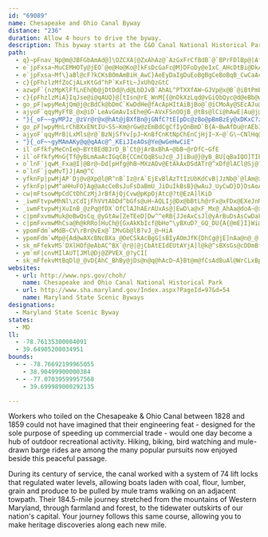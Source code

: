 ```yaml
---
id: "69089"
name: Chesapeake and Ohio Canal Byway
distance: "236"
duration: Allow 4 hours to drive the byway.
description: This byway starts at the C&O Canal National Historical Park near Cumberland, Maryland and travels on state routes along the Potomac River through Maryland, West Virginia, and Washington, D.C. to end near Georgetown in D.C.
path:
  - q}~pFnav_Np@m@JBFGbAmAd@]\OZCXA|@ZxAhAz@`AzGxFrCfBdB`@`BPrFDlBp@|AfAhErGjArA`CjAxBr@bGtArAPfDCjDi@bBq@`Am@pBcBdAmAdAsBrFqNbAcDXoArGakAbAoN^kDh@{C`HwZhDmNfCcIxAsC~AwBzCoC`CoAvBs@jKgChDeAxOoHxCgArCk@rAGxCFVG~DbAxC|AtRnLtO`J|N`JjLnGlExA~Fh@zBExBYlCy@vGmDtRgL~CyAbc@oO`Dm@pMkA|OsB~Y}AfBOnBi@pGoCxA}@~BiB|AeBr@qAnD}JxAmCpByBxDqCxDsBnA_@zCSlLAfA_@^_@b@y@VqBh@gKGiDa@}DE{BDsB\qDhAuHXoD?sA]_ByD_E_AwAqD{IiEoIk@yBMsCT_C~HgZt@cCpFkMz@cBh@{A^mB?sEYmBmFmSi@mCSyBA_DNuCfBuJ`@kDJmCAaD[{CwAsFm@sCkCaKmBsIo@uBcA}Bq@_A{EsEiA{AcAyBcAyEU{B?_E|@}Un@uKTgCXwBdAaFfBmFnA_FNgAXiFh@wEh@uCp@qCxAaDl@y@fDgDhVcMhA_ArAwAhB_DhPob@n@yBdAyBnNi^tJyWzLuZbWop@|@oCjQid@`CwGn@wDPsDFgDdBoi@h@sOx@wMN}HKcM{Bea@uCot@NuMnAwPrAuM?gDMeCkAeGkA{BaLiSoUs`@k@kAi@mBYyAIeC?eBFu@T}AnBcIlHiXxAaGfRos@j@uAlAqBhDkChBg@rCSfHr@rCr@xKjDnEx@|Mr@jC@dBKtBa@jAg@rCyBvB_D`FsItAiBrB_BbDkA~@_Ax@aCDs@?qG_@eXOmFQuRMaDmDsm@_@iCy@}By@yAuAyA{Au@aCi@mBDcB^yEbCuBf@aEKaBSuA_@iAm@aB}AgO}SeHcJoAcAqM}GsAeAcAsAoAgD_@eCCeANoEhAgIlAeHrE}L^qBJ_BQaC_@sAmCoHu@kCYwAYaDE{DXaGf@_FX_B
  - e`jpFxsa~MuCEMHOTy@jEO`@e@Ho@Ko@]kFsDcGaFc@M}DFoDy@eIxC_AHcDtBi@DkAWsMlBuDx@k@GgGkByCi@sBQK@o@vAe@l@y@\[IeCgB}CsAaAy@eAkAiAgB{B_CqEaGmC{@cGqCiDqAaAMu@DeAf@}@Gk@_@wCoDIe@De@Zk@@y@Qm@}@c@qG}AwHiDcCgBs@[o@w@iAsByAgD_As@i@QmCYgCkAeAAoBj@]?cH}EiA_@mCa@gF{B{AkA_A_Am@gAYESDaBr@a@DOM}DcGuAaAqBe@aBGmAWgD{BeFsBsDmCuA}@u@YcIsAaD_CwEsC_D_DmBuAcDkAiCgBaCgAq@k@_AqAqEcOcAoAoBcDgGaGmBq@_CmAmDoAuC_BqCs@gGyDgDw@cEiCiBo@gBsAuDmBqKmBoCoBqDwBmBuAiBiB[SsCUsD}AoLsBi@WsAiBy@wBy@yC_@m@i@SsAJoBWkHoC}A}@qAeA}B}B}C_BmHkGcBuBoAkAgEyBiB_@]YyBgD}A_BeCaB}FqCcEeCi@o@}@mCh@qB\{@@y@Ke@}CaHm@eFG{C@mDD_Af@wBnBoFbCyCh@a@~NgFTk@~@aEdAeCNm@@y@C]y@eCkAuCaBaGk@mA{ImJmEwFaFaEESDSV]xCmAx@o@^oACu@k@mBmDeIOs@IuADkAbBsE~B}RBeAUsCY_As@g@sCs@cAc@_@m@m@aCQwAYcFEcEJoLAgEgCqNKmGNgJ^qBrCmI~B_NlBkHXaD^kCToA|@kChA{ErByC|@cAv@]`@EjCNlCv@d@wAb@e@zAm@`C[HW?U}@}@EyArBiG
  - e`jpFxsa~Mf\}aBl@cF?kCKsBOmAmBiH_AwC}AeEyDaIgDuEoBgBgCeBoBqB_CwCaAcCUaAyCkUOwBDeDh@}DrAsFn@qBx@_Bt@gAvBmBjAm@vEcA|CAfK`B|DlAl@VrBxAbCdAnBLfD_A|J_FdE{ChE{BrCiB|BcAnE}CvUcN|AkAtAcB|A}DPaD?uCKeBc@sFe@_ESgDBuCZeC~@qClAuBtAcAvb@yVlGeDhDm@|CQtMv@bDF|AGlDw@vL{EfDK`LpC|EtA`PrD`AP`FLfM~AxAArCWr@DzMxDn@Kh@Y^e@Xm@|Fkb@BsBYgC_HaXiA}Fu@wGeAaEgCsFmJwQiAmC{HoVsB{EeLqQcDwEu@yAo@aBm@}BUcC?aFXsCdAeEbAsBdBmBpJgGhNgInASpBFz@XbB~@bBdArCdAhA@nAYbAs@~RiQpDwE|FiLrCgEnBgAfBm@`BqAtAgBj@sBnAsGv@yBt@yAlC{CnAqB~@gC^qCEmAOgAy@yDo@_Es@wKk@gGmBmLYk@U[u@YcM}B_Bi@o@w@eAgC}@}A}AuBsFkGc@s@mDmDeAm@cBm@}G_@eJaC_BYwFiBiEcCmByAwCyC_@o@Ou@EyATkFHiESyAe@sAy@}Ao@o@gFmCmBcCkAy@kBa@eEEo@D{C~@_@@eBm@c@AiCZs@BoAYcBq@YDUL{@zAaDhAUXaAhDe@h@_@Ny@DsAe@eAgAO[OoADcB^}D?uCI_@A_FsAaLc@iBgAiBqAs@cAUgEgCu@KcERcC?sDMgDy@}HgDmCw@mX{EwBk@eCgAsS{J_RmJgDwAiBa@ub@sGcNgBsF_@gYeA}EPmDf@}FrAcBJ}BMmGw@mBGkC?}Kx@aA@sC[wDyAwBwAmGiF_AiA}EwGm@i@aAm@mRcJ}MaI}RsG}EeCgDgCeBgB{IkL}AaByAaA}RuKqLeIwCu@wNwB_AYoPaH_MgE}@k@aB_BqJiMqAmA_C_ByRmKoFuD{y@on@od@u`@}CaC_[aQuD_BcD{@wDsCy@_AYu@yI{Xc@yAC_AhBgLpIkm@~AgX\{Cr@_Ct@eBlBaC|D{DZe@b@eAn@oFNwBBsAI_EDm@lBmLFsAAy@IgAWkAm@mA{JuNo@oGOmCYk@]Ye@eAYaB[w@aBuBgH_GyCsAsBgB_DmAy@k@sAgBmE_KyD{FeFsIiBaCsBqAcJuEyAe@uI}@mBc@sJcDw@{@Oe@Gs@@q@Nk@RUdLgG~@YvLtDjGxD|FrB~@Rx@KfH{C`A_AVs@Ha@OyA_AyBaBcBsCgEyAaJAm@@g@XcA|@mAlBaBhBa@j@_@\e@Je@JeABsC^yCI_AQ_ACu@h@kDr@cMOgB}AkFKu@Ci@|@uB@w@Uq@_@c@qK{JqRkNyBiCQc@?g@xAuF{JsGaOaJwDkBaYcKaJ{DyFoDi]gXgHkFsDgBwH_CkIy@wJg@mBQ_Cm@cA_@s_@wSoLyHw@y@iAkBkBgF{AcDu@qA}B{CyB}ByAkAgFgCka@cO}FeBqLsCiFuByD}CcZs]cA{@}EwDaYcQiBk@iBUkD@cp@fCcAxAi@rAEdAJxA[PcCoLJo@b@cFrAoQt@}LlBuV~B{OfCwXn@aQd@gItKewArBaXt@}FlDyRx@mGzG}m@n@gEnAeGpG_W^kB~@_H~Ig`AjAcO`G_n@hAuGjAmFfAsD|BmGxCmGzGuLdDmFpLkT|Pe]rGgNhC_HlBaGrGe\lBuH~F{NhIuQfEyG|Wk^hSyY|DgGfGeLjFqL~BmEhDgH`DgGnCsEbWwZpAsApF_H`DoDzEaGzA}BrCsEp\cr@`DgFlGyHxB{Bp^o\lDiEfKgOtHyFx@a@r@Kt@j@rAr@~@VrAFdAGfCy@bAy@fGgHtPiUvCmEzAaE^}AfAcIPsHEwCHgCrByS~@sRC{A[gFe@_EmBoMiAsFcBaE{K{MiEsGa@aBAy@D}@lEkXvAoNrAiHJkA?y@Ki@kD}IgJcSsEkE}@uAsCeIKuA?eEz@mG`CoJZkCHaD^mvA_@cGcDgPOs@c@eAmIiM}JwNeAeAyEoHiDoB}AwDeBsDMk@[iRYmJYiVk@iOc@kWYmJR}OTsKpAehAk@sHkAkT}@aM
  - c}{pFhzlzMfZoCjALxKtGd^hP`KxFtL~JxUhQzGtC
  - azwpF`{nzMpKlFfLnEh@b@jDtDd@\d@LbDJvB`AhAL^PTXXfAW~GJVp@x@B`@iBtPmEtZq@zCqAdEc@b@yAHwAtCO~@i@x@}AdAiZbJ[Pm@r@o@b@}D`@kBd@WMOwEeA{G}AmE_@m@]KyWBc@OGSImAmAkY?qBDg@OkBXiCnAClBs@bC{CR@hClB^LTHXKrAD|HxBfFlANEReBXcERqAFuCH}@vDgNlEs\
  - c}{pFhzlzMiA}IqJse@i@qAUQ}@[tIsn@rE_WnM{{@nDkXzLqd@vGiQbQyc@d@eBb@wB^sLTmCNq@\{@hb@yi@zMwPzRyWl@g@b@MjAMxICxAM|@]nBgAdE_FvD{F|E{DfI{Fz@wD`@_@bDMnQUfGBhV[fFeAlCaAxFyDpGsGHWfJ}J`PmPtAdD^zCDjCt@jCbB^|FCvDMfBQve@}KtKC|SoCxQkBtM_AhBYnB_AlEaDlAeBbSeV|GyGfIoG|DyAjSkE|VsDpD{@lEkC|EsDl@Yn@mBhBcLNk@vFeKzJmZnPee@pOw[b@_@n@Q~CSjMUhJk@nOe@hAYfGsFzNiYrEkQbCmF~BsDvByBxA{@Hc@NmBb@uApGmNdCsEbDaF\Y|AyL`BcKr@yAbCgD^}A|Ak[dAuCbCkD`DiDrEyB~B}AxBaEfx@zMpXlDfRxArRz@pGhA
  - go_pF|wpyMeAjQm@j@cBdCk@bDmC`KwDdHe@fAcApHItAiBjBo@`@iCMoAy@SEcAJu@TYpEO^aEl@}GfCmFdF{FrHuAvC}@hCk@zBcDtPQdC@`Cm@d_@UlAErAOx@sAlAo@xHSdAKR_@J
  - ajyoF`qqyMyFfB_@x@iD`LeAvGmAvIsEhe@G~AVxFSnOOjB_@tBs@lCi@hAwE|Au@j@g@pBQX}FzCoC|BwCtEo@`B
  - "}{_oF~~gyMPJz_@zVr@r@x@hAt@jBXfBn@jGNfC?tE[pDc@zBo@pBmBzEy@xDKxC?zFn@vQMxEq@fLD`Bh@~DvGbV~@rE^rDN~Dh@dN?xCAdA]dCw@zCaBdDcCfCeBzBw@vAiAjC_@xAObDB~AJxB\\tB|@vCx@dB~ClItAbFh@pDPrBHtCm@|UAzDT~BfApE"
  - go_pF|wpyMnLrChBXxENtIU~SS~Km@rGw@zEmBdCgCfIyQnBmD`B{A~BwAfDu@rAEbIDzZt@vBVdBf@rFdCz@j@p@L^MbDcAbBi@fNbx@
  - ajyoF`qqyMrB|LxMls@r@`BzNjSfYv[pJ~KnBfCnKtNpChEnCjHjI~X~@`G\~CNlHq@hPLfHd@lGnAzFrAj@pDrBXj@Zt@CjEB`AJj@r@SjAgApB}CvFiMdCoKzDoXhAaMnBgWR{PnC}RhA_Th@uFVcGGyH_@eFeAwVE_ASg@rBoZTaBxD}OTWz@Mp@kB`DuG`LiQpIuI~F_F|T{OFSaBsJb@gBpDq@bAYPSh@eA^yCXu@HKbDA`@FpFe@rAFxBj@rADlE[lCk@dEwArBYnJiDpHgEzO_MpGgE`GqCbAcA`@cA^_@t@?`@JbEGdH_AlMgFb@}@~@}Gn@kBhA{@~IW~AJnK`EbLfClBRb@Sd@g@XwAP{DRs@bByAxBaDhAkCRkA`AYbA?pCVtBr@fCxB~Bz@fCHdBk@nQ{RzDaGpKmM|AgArFgC~CaA|AQnAj@xDxCdBbBrG`InAdA|GlDtAd@`ApApFpJzAhAnGtAtEfBbCvBtBfG`BfHh@x@dAKdAVfOnFxFdAdF~A`AjAr@fF\fA~GrDzDe@zBZpAHhCQpCPz@XnCDjCm@~CLbDg@pJWrL^zEr@tL^x@^d@j@Hf@RXd@d@TJtDDxDbB`@AnGyB~BQ^YRk@h@{Ct@yAbAsAzFgGfAmB~J{VhAyBtLqObEeDfEcCd@q@x@mDF_D{@iLEQ_@WEUEsBD_Gg@{IyEm]c@yDaA{LYsFAuGIqF
  - "}{_oF~~gyMAmAKy@q@qAAc@^_KEiJIeAOs@Ye@wGeHwCiE"
  - il`oFfkfyMeCnIe@~BYtBEdBJrD_B`Ct@jArBxBhA~@bB~@rDfC~GfE
  - il`oFfkfyMnG{Tf@yBLmAaAcIGqCB{CCmCQqBSuJc@_J]iBu@}@yB_BU[qBaIQO]TIbEWpAcA~CYf@ODy@e@^gAx@sDXkCTaENc`@OyZr@{FnAqDlAiBrDwI|CgGn@sBDg@Ek@lGqIxBeB\e@JgCR}@bQy]`JuV~D}LbC{IhCsKxBoKzE}XfDwRzCsKpEq^bD}ZnCsC\cE`L}z@nAmNEm@QQeDp@K`CUr@q@fFgMcDqHkCwGmCwGsBs\sr@a@{Bk@uG}@uP?uREkBY{CsAuFaO_i@iDcLs@cBcAcByAeB}T}PsAoAmEiDuBkBy@aAcBkDo@{Bi@gCSoBEiB?mCN_Cn@aEx@iCdNg_@bBsGZuDB_BKyC]sDuAmHSgDRkE^aBtA{C~@kA~Z{WxAgAxCaBl{@eX~LeE~yAsd@rRyFnSmDdAYtBaA~BiBbCmCfDcG|LgWxAiCXE|CtB~A|ArDlEpChEbHtN|@|AnCrD`DzC|EpChA`@xDdA`HrArAf@bD~BhAxATg@Fo@`@a^~@uUC{Be@}E_@uAiCyHy@uDUgCGyBFgF~Beq@lBetATyDj@{E`FiXrAmEdJiRrEyFn@eA`KuSbBuBpF_Dz@u@zFwGtAcCrN}_@fDyGnB_FtQij@EmAcCoNc@yAi@s@q@q@}DeB{@k@sGoG`BuBtA_C~@eCbA{E~@}BjKcThDiL|DsK|FaKr@uCfAiGdD}JtBoFzAyBzOkSrC_BrR_J|FaCzImBbCkAdA{@~KqLtB{An_@qUlk@k]rFwC
  - o`lnF`jqwM_Fxa@I|@Br@~Dd[pHfg@hB~MXzADv@EtAkAxDSdATr@^xDf@lACl@Sj@?`@n@hC
  - o`lnF`jqwMvT}J|Am@^C
  - yfknFp|pwMjAP`Dj@v@Xp@l@R^nB`Iz@rA`EjEvBlAzTtIzUbKdCvB|JzNb@`@lAm@xNsKdVkRh[}Ul~@gs@j[wVdCkC`B_ChAB`Ef@`KxDdBjAdEtEtBp@v_@`GhZfDdCj@fJnD^D`Zo@~OeDxAe@xNiLjO?nQtEg@~D
  - yfknFp|pwM^aHHuFO}Ag@aAcCeBsJuFsDaBmU_JiOuIkBsB}@wAuJ_UyCwD}D}DsAoAiCcBcAcAy@eAsGiMcAmAu@g@kFgCcGqAcC_@kKyDe@YsA_BmKiPqDiFgFeFkLoKeGyD
  - cw|mFtsowMpCdCtDhCzMjJrBfAjQjCvw@pKpOjAtc@?t@EzA]lKiD
  - _iwmFtvpwMhNl\zCdIjFhVVtAbDd^bGfs@uH~AQLIj@Dx@bBtLh@rFx@xFDx@EXeJnMcCzDeGxKw@`Bvk@te@nJdItDxDhCzClBrCn@`Bv@pDNzAThAgFhDyRxH{FlCmHtC_EtBwBtAiEl@y@X}A|@uErHiGbIoDlCcBv@cAlAsBzFoD`MjDzFv@fBwEdLyDfIwSr`@uCzM}DtL_MbU_@^qZ`NiAEoBm@aAw@kAk@wAAqRhDwBp@_CJqEp@_D|@oCjBkCrAuRxE_AJcA_@gQgLoBs@_EYy@VIzCSfl@e@hCc@hE[`Ai@DsE_@qBWkCy@wAEgGYwImAwEqAcAs@k@s@iBsDcT{p@gFqPI_CZeCfDcNh@aDXqDXiI~@sKBaDImBmAsI}AiO}AcSWsGI{FBiRE_CDaD~@kK|AiIhCaHbDyKr@sCd@}CPwBFaC?i^J{E`@{Gn@mEvD}P~BsOj@gC|CiIrUyq@dJwUdAgBpZ}a@vAcChAkD`@_CXeDn@qKRkEd@qQbCsk@PsA
  - _iwmFtvpwMjXuInB_@zPq@fDX`OfClAJhAErAUxAs@|EwD\a@xF_Mx@_AhAa@doA~@xEe@bQfAjA?fASc@wQ?gCBqC^gH?gDSqB{@iEWyBEaCNiC
  - c|pmFxvmwMuk@oBwQsCq_@yGtAw[ZeTEeD|Dw^^eRB{JJeAxCsJl@yArBuDsAsCwDaLcRar@cGwSiAsCsD{Eu@kASk@OsAVmDVeArC{HRq@@gBgMet@s@yAo@]cBYuc@eDsh@iLcBy@{B_CoH}JcAeAo`@Le@DOsAMgQOSk@dEa@lAq@rAa|@dgAsBz@o@Jw\dC}Bd@cF`CeHtDaNrLoAe@iASyMg@iA@mVlBkPvBmCJ}L@}@W]SsFwFgBkAeA]}GgAiJkBqBOqDEiZLaBMoAe@kE_CyEgEoDaBs@w@iB{DeK{QiBgEyC_IwKyQuEqFcCmDsF}Ou@yA}AeBwFyDoEgFpAa@|@C|KxAvBEpFyAzLe@|LhD\@x@MbC_AxBc@zSa@\RH\?bKTb@t_@Il@H`Ax@^BpFg@HM?{BNqCRe@ZM|EQlBYvAe@rGuD~A~B|E`FzJrFh@`@hA~Ax@XfDQhCg@rAe@rCkBtAo@pAk@dASvBEdGk@fH~AFYjB{EHk@_@aRD[LYxAsATe@fIc[lB_G`NsZzDoJ?w@MgAmCiSC}AvDy_@`@mBzDcM\wA?m@_@oFi@}DmO_Z
  - c|pmFxvmwMhCsa@h@kRRo[HuCh@{GxAkKbIcf@bHo^\yBXuD?_GQ_DU{A{@mE}I}Wi@yB[qDGmABuBNmBfDcYt@uI`E}x@~Ci`@D{MD{EHmAh@}C^iAnEkJ
  - ypomFdm`wMdB~CV\rBr@vEx@`IMvGb@lB?vJ_@~HiA
  - ypomFdm`wMp@{Ad@wAXcBNcBXa_@OeCSkAcBgG[sBIyAOmJfK{DhCg@jE]nAa@n@_@|@{@x@qAdAaDvH{k@LsBDkDOkD}@cIKeDJaCl@wCbAaC`AsAvW}VfDmEbAaBhBeE|BuGrIqX\sBJ_BByBcBc[IeC?{EN_ChBcTh@{CbAyCrFsJzIiKlEyFrAiCtCmJ|AkCbEmEbBsAvUiM~BsBfC_D~@aBt@kBdM_^rBwErAaC|CsEfJuK~@sAb@eAj@gC|@}MTqBh@{B|@eCdKwPzAcDr@aCdAaF`EsKnCoIbBoEpH_QbRcg@|E{LdBmFjIi[j@sDFyCs@mMEcBXqB^mA`AqAtTiNbC{BjAyAjMcT`I{LnLsSVSzCbDRFjB`D|GzPlBxCv[p_@dKbL~@~@~NfKrQ|M~d@n\h@L
  - sk_mFfekvMS`DXlHOf@eAbAC^BX`@r@|@jCbAtEIdEUtAYjA]l@k@^sBXsGs@cDDmBfBgBj@oBXw@`@ORGj@KfHNfB?r@[jA{A~CSx@r@lP
  - ym`mF|cnvMIlAUT[JMl@Dj@ZPVEX_@?yCI[
  - sk_mFfekvMtBqDl@_@vD{AhC_BhBy@jDs@n@q@hAcD~A}Bt@m@fCsAdBuAl@WrCLxBpAn@J`FOhBXnAb@xAL|CrAh@Jj@@`Ho@x@Wr@u@^kAb@}CxBwHrBuJ^sB^}DXmAjB{E\mA`DyQHgBY}Ms@aDEcAp@oXdAwBhAgG`EgKjIoPlCaFTQrAsBfFgKdB_F\yAj@oC`A_IJeBJ}GUmJyA}\sCed@_@qK?_LXmIDwFP_EBeEe@eTTmG^mEfDcSnAgJb@gHd@mv@RiC^eC^eBhA{ChBgE|@qAnAaB`PgQ~C{EnDoG~@qAbBsB`JmJ~EcHzAeB|GaHhEmDlG_EtJkFnDiBxKyErEyBpKmGzJmFpFsBfHoBzOoDxAg@fCsAz@s@vB{BzAsBzGyMbDsF`B{ApSaPpBgAtEkBjEkC|@m@|MiGrB}AbB{A|DmEtAqBnIiPrA{B|H{IvEyEbCmBtMmF`OyGvKgGnG{FnAyAfHuJ|BaEbC_GhCaI`FcVdF}SLqDEm@cBaKYm@IsEHgAz@_G\mD?sHd@sIh@cFHwD
websites:
  - url: http://www.nps.gov/choh/
    name: Chesapeake and Ohio Canal National Historical Park
  - url: http://www.sha.maryland.gov/Index.aspx?PageId=97&d=54
    name: Maryland State Scenic Byways
designations:
  - Maryland State Scenic Byway
states:
  - MD
ll:
  - -78.76135300004091
  - 39.64905200034951
bounds:
  - - -78.76692199965055
    - 38.90499900000384
  - - -77.07039599957568
    - 39.699989000292135

---
```


Workers who toiled on the Chesapeake & Ohio Canal between 1828 and 1859 could not have imagined that their engineering feat - designed for the sole purpose of speeding up commercial trade - would one day become a hub of outdoor recreational activity. Hiking, biking, bird watching and mule-drawn barge rides are among the many popular pursuits now enjoyed beside this peaceful passage.

During its century of service, the canal worked with a system of 74 lift locks that regulated water levels, allowing boats laden with coal, flour, lumber, grain and produce to be pulled by mule trams walking on an adjacent towpath. Their 184.5-mile journey stretched from the mountains of Western Maryland, through farmland and forest, to the tidewater outskirts of our nation's capital. Your journey follows this same course, allowing you to make heritage discoveries along each new mile.
